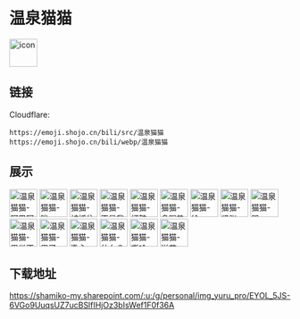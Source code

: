 # 温泉猫猫
<img src="https://emoji.shojo.cn/bili/src/温泉猫猫/icon.png" width="50" height="50" alt="icon">

## 链接
Cloudflare:
```
https://emoji.shojo.cn/bili/src/温泉猫猫
https://emoji.shojo.cn/bili/webp/温泉猫猫
```
## 展示
<img src="https://emoji.shojo.cn/bili/src/温泉猫猫/温泉猫猫-阿巴阿巴.png" width="50" height="50" alt="温泉猫猫-阿巴阿巴">
<img src="https://emoji.shojo.cn/bili/src/温泉猫猫/温泉猫猫-唉.png" width="50" height="50" alt="温泉猫猫-唉">
<img src="https://emoji.shojo.cn/bili/src/温泉猫猫/温泉猫猫-被抓住了.png" width="50" height="50" alt="温泉猫猫-被抓住了">
<img src="https://emoji.shojo.cn/bili/src/温泉猫猫/温泉猫猫-不是我.png" width="50" height="50" alt="温泉猫猫-不是我">
<img src="https://emoji.shojo.cn/bili/src/温泉猫猫/温泉猫猫-打鼓.png" width="50" height="50" alt="温泉猫猫-打鼓">
<img src="https://emoji.shojo.cn/bili/src/温泉猫猫/温泉猫猫-多喝热水.png" width="50" height="50" alt="温泉猫猫-多喝热水">
<img src="https://emoji.shojo.cn/bili/src/温泉猫猫/温泉猫猫-给.png" width="50" height="50" alt="温泉猫猫-给">
<img src="https://emoji.shojo.cn/bili/src/温泉猫猫/温泉猫猫-紧张.png" width="50" height="50" alt="温泉猫猫-紧张">
<img src="https://emoji.shojo.cn/bili/src/温泉猫猫/温泉猫猫-哭.png" width="50" height="50" alt="温泉猫猫-哭">
<img src="https://emoji.shojo.cn/bili/src/温泉猫猫/温泉猫猫-累觉不爱.png" width="50" height="50" alt="温泉猫猫-累觉不爱">
<img src="https://emoji.shojo.cn/bili/src/温泉猫猫/温泉猫猫-累了.png" width="50" height="50" alt="温泉猫猫-累了">
<img src="https://emoji.shojo.cn/bili/src/温泉猫猫/温泉猫猫-撒心.png" width="50" height="50" alt="温泉猫猫-撒心">
<img src="https://emoji.shojo.cn/bili/src/温泉猫猫/温泉猫猫-什么？.png" width="50" height="50" alt="温泉猫猫-什么？">
<img src="https://emoji.shojo.cn/bili/src/温泉猫猫/温泉猫猫-嘶哈.png" width="50" height="50" alt="温泉猫猫-嘶哈">
<img src="https://emoji.shojo.cn/bili/src/温泉猫猫/温泉猫猫-送花.png" width="50" height="50" alt="温泉猫猫-送花">

## 下载地址

https://shamiko-my.sharepoint.com/:u:/g/personal/img_yuru_pro/EYOL_5JS-6VGo9UuqsUZ7ucBSlfIHjOz3bIsWef1F0f36A